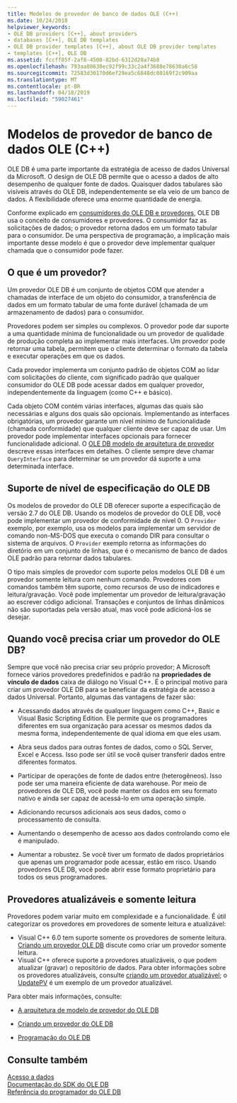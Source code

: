 ```yaml
---
title: Modelos de provedor de banco de dados OLE (C++)
ms.date: 10/24/2018
helpviewer_keywords:
- OLE DB providers [C++], about providers
- databases [C++], OLE DB templates
- OLE DB provider templates [C++], about OLE DB provider templates
- templates [C++], OLE DB
ms.assetid: fccff85f-2af8-4500-82bd-6312d28a74b8
ms.openlocfilehash: 793aa08630ec92f99c33c2a4f3688e78630a6c58
ms.sourcegitcommit: 72583d30170d6ef29ea5c6848dc00169f2c909aa
ms.translationtype: MT
ms.contentlocale: pt-BR
ms.lasthandoff: 04/18/2019
ms.locfileid: "59027461"
---
```

# <a name="ole-db-provider-templates-c"></a>Modelos de provedor de banco de dados OLE (C++)

OLE DB é uma parte importante da estratégia de acesso de dados Universal da Microsoft. O design de OLE DB permite que o acesso a dados de alto desempenho de qualquer fonte de dados. Quaisquer dados tabulares são visíveis através do OLE DB, independentemente se ela veio de um banco de dados. A flexibilidade oferece uma enorme quantidade de energia.

Conforme explicado em [consumidores do OLE DB e provedores](../../data/oledb/ole-db-consumers-and-providers.md), OLE DB usa o conceito de consumidores e provedores. O consumidor faz as solicitações de dados; o provedor retorna dados em um formato tabular para o consumidor. De uma perspectiva de programação, a implicação mais importante desse modelo é que o provedor deve implementar qualquer chamada que o consumidor pode fazer.

## <a name="what-is-a-provider"></a>O que é um provedor?

Um provedor OLE DB é um conjunto de objetos COM que atender a chamadas de interface de um objeto do consumidor, a transferência de dados em um formato tabular de uma fonte durável (chamada de um armazenamento de dados) para o consumidor.

Provedores podem ser simples ou complexos. O provedor pode dar suporte a uma quantidade mínima de funcionalidade ou um provedor de qualidade de produção completa ao implementar mais interfaces. Um provedor pode retornar uma tabela, permitem que o cliente determinar o formato da tabela e executar operações em que os dados.

Cada provedor implementa um conjunto padrão de objetos COM ao lidar com solicitações do cliente, com significado padrão que qualquer consumidor do OLE DB pode acessar dados em qualquer provedor, independentemente da linguagem (como C++ e básico).

Cada objeto COM contém várias interfaces, algumas das quais são necessárias e alguns dos quais são opcionais. Implementando as interfaces obrigatórias, um provedor garante um nível mínimo de funcionalidade (chamada conformidade) que qualquer cliente deve ser capaz de usar. Um provedor pode implementar interfaces opcionais para fornecer funcionalidade adicional. O [OLE DB modelo de arquitetura de provedor](../../data/oledb/ole-db-provider-template-architecture.md) descreve essas interfaces em detalhes. O cliente sempre deve chamar `QueryInterface` para determinar se um provedor dá suporte a uma determinada interface.

## <a name="ole-db-specification-level-support"></a>Suporte de nível de especificação do OLE DB

Os modelos de provedor do OLE DB oferecer suporte a especificação de versão 2.7 do OLE DB. Usando os modelos de provedor do OLE DB, você pode implementar um provedor de conformidade de nível 0. O `Provider` exemplo, por exemplo, usa os modelos para implementar um servidor de comando non-MS-DOS que executa o comando DIR para consultar o sistema de arquivos. O `Provider` exemplo retorna as informações do diretório em um conjunto de linhas, que é o mecanismo de banco de dados OLE padrão para retornar dados tabulares.

O tipo mais simples de provedor com suporte pelos modelos OLE DB é um provedor somente leitura com nenhum comando. Provedores com comandos também têm suporte, como recursos de uso de indicadores e leitura/gravação. Você pode implementar um provedor de leitura/gravação ao escrever código adicional. Transações e conjuntos de linhas dinâmicos não são suportadas pela versão atual, mas você pode adicioná-los se desejar.

## <a name="when-do-you-need-to-create-an-ole-db-provider"></a>Quando você precisa criar um provedor do OLE DB?

Sempre que você não precisa criar seu próprio provedor; A Microsoft fornece vários provedores predefinidos e padrão na **propriedades de vínculo de dados** caixa de diálogo no Visual C++. É o principal motivo para criar um provedor OLE DB para se beneficiar da estratégia de acesso a dados Universal. Portanto, algumas das vantagens de fazer são:

- Acessando dados através de qualquer linguagem como C++, Basic e Visual Basic Scripting Edition. Ele permite que os programadores diferentes em sua organização para acessar os mesmos dados da mesma forma, independentemente de qual idioma em que eles usam.

- Abra seus dados para outras fontes de dados, como o SQL Server, Excel e Access. Isso pode ser útil se você quiser transferir dados entre diferentes formatos.

- Participar de operações de fonte de dados entre (heterogêneos). Isso pode ser uma maneira eficiente de data warehouse. Por meio de provedores de OLE DB, você pode manter os dados em seu formato nativo e ainda ser capaz de acessá-lo em uma operação simple.

- Adicionando recursos adicionais aos seus dados, como o processamento de consulta.

- Aumentando o desempenho de acesso aos dados controlando como ele é manipulado.

- Aumentar a robustez. Se você tiver um formato de dados proprietários que apenas um programador pode acessar, estão em risco. Usando provedores OLE DB, você pode abrir esse formato proprietário para todos os seus programadores.

## <a name="read-only-and-updatable-providers"></a>Provedores atualizáveis e somente leitura

Provedores podem variar muito em complexidade e a funcionalidade. É útil categorizar os provedores em provedores de somente leitura e atualizável:

- Visual C++ 6.0 tem suporte somente os provedores de somente leitura. [Criando um provedor OLE DB](../../data/oledb/creating-an-ole-db-provider.md) discute como criar um provedor somente leitura.
- Visual C++ oferece suporte a provedores atualizáveis, o que podem atualizar (gravar) o repositório de dados. Para obter informações sobre os provedores atualizáveis, consulte [criando um provedor atualizável](../../data/oledb/creating-an-updatable-provider.md); o [UpdatePV](https://github.com/Microsoft/VCSamples/tree/master/VC2010Samples/ATL/OLEDB/Provider/UPDATEPV) é um exemplo de um provedor atualizável.

Para obter mais informações, consulte:

- [A arquitetura de modelo de provedor do OLE DB](../../data/oledb/ole-db-provider-template-architecture.md)

- [Criando um provedor do OLE DB](../../data/oledb/creating-an-ole-db-provider.md)

- [Programação do OLE DB](../../data/oledb/ole-db-programming.md)

## <a name="see-also"></a>Consulte também

[Acesso a dados](../data-access-in-cpp.md)<br/>
[Documentação do SDK do OLE DB](/previous-versions/windows/desktop/ms722784(v=vs.85))<br/>
[Referência do programador do OLE DB](/sql/connect/oledb/ole-db/oledb-driver-for-sql-server-programming)<br/>
